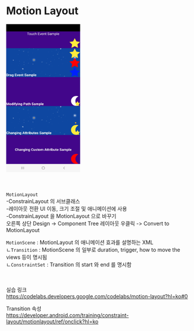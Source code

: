 # Motion Layout

<img src="https://github.com/HYUNJUNEPARK/ImageRepository/blob/master/androidUI/motionLayout.jpg"  width="200" height="400"/>

<br></br>
`MotionLayout`</br>
-ConstrainLayout 의 서브클래스</br>
-레이아웃 전환 UI 이동, 크기 조절 및 애니메이션에 사용</br>
-ConstrainLayout 을 MotionLayout 으로 바꾸기</br>
오른쪽 상단 Design -> Component Tree 레이아웃 우클릭 -> Convert to MotionLayout</br>

`MotionScene` : MotionLayout 의 애니메이션 효과를 설명하는 XML</br>
ㄴ`Transition` : MotionScene 의 일부로 duration, trigger, how to move the views 등이 명시됨</br>
ㄴ`ConstraintSet` : Transition 의 start 와 end 를 명시함</br>

<br></br>
실습 링크</br>
https://codelabs.developers.google.com/codelabs/motion-layout?hl=ko#0</br>

Transition 속성</br>
https://developer.android.com/training/constraint-layout/motionlayout/ref/onclick?hl=ko</br>
